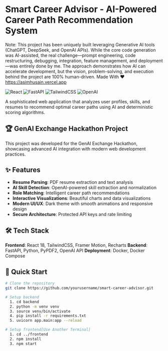 # Smart Career Advisor - AI-Powered Career Path Recommendation System
Note: This project has been uniquely built leveraging Generative AI tools (ChatGPT, DeepSeek, and OpenAI APIs). While the core code generation was AI-assisted, the real challenge—prompt engineering, code restructuring, debugging, integration, feature management, and deployment—was entirely done by me.
The approach demonstrates how AI can accelerate development, but the vision, problem-solving, and execution behind the project are 100% human-driven. Made With ❤️  https://asimhusain.vercel.app

![React](https://img.shields.io/badge/React-18.2.0-blue)
![FastAPI](https://img.shields.io/badge/FastAPI-0.104.1-green)
![TailwindCSS](https://img.shields.io/badge/TailwindCSS-3.2.0-38B2AC)
![OpenAI](https://img.shields.io/badge/OpenAI-GPT--3.5-412991)

A sophisticated web application that analyzes user profiles, skills, and resumes to recommend optimal career paths using AI and deterministic scoring algorithms.

## 🏆 GenAI Exchange Hackathon Project

This project was developed for the GenAI Exchange Hackathon, showcasing advanced AI integration with modern web development practices.

## ✨ Features

- **Resume Parsing**: PDF resume extraction and text analysis
- **AI Skill Detection**: OpenAI-powered skill extraction and normalization
- **Role Matching**: Intelligent career path recommendations
- **Interactive Visualizations**: Beautiful charts and data visualizations
- **Modern UI/UX**: Dark theme with smooth animations and responsive design
- **Secure Architecture**: Protected API keys and rate limiting

## 🛠️ Tech Stack

**Frontend**: React 18, TailwindCSS, Framer Motion, Recharts
**Backend**: FastAPI, Python, PyPDF2, OpenAI API
**Deployment**: Docker, Docker Compose

## 🚀 Quick Start

```bash
# Clone the repository
git clone https://github.com/yourusername/smart-career-advisor.git

# Setup backend
  1. cd backend
  2. python -m venv venv
  3. source venv/bin/activate
  4. pip install -r requirements.txt
  5. uvicorn app.main:app --reload

# Setup frontend[Use Another Terminal]
  1. cd ../frontend
  2. npm install
  3. npm start
